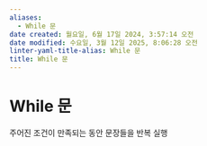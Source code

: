```yaml
---
aliases:
  - While 문
date created: 월요일, 6월 17일 2024, 3:57:14 오전
date modified: 수요일, 3월 12일 2025, 8:06:28 오전
linter-yaml-title-alias: While 문
title: While 문
---
```


# While 문

주어진 조건이 만족되는 동안 문장들을 반복 실행
